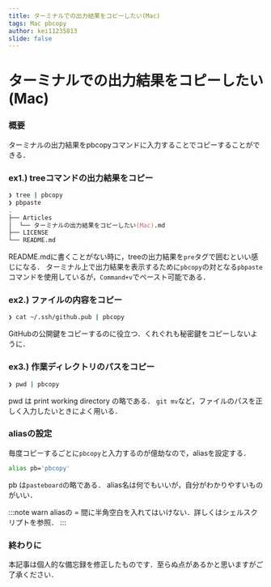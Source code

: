 ```yaml
---
title: ターミナルでの出力結果をコピーしたい(Mac)
tags: Mac pbcopy
author: kei11235813
slide: false
---
```

# ターミナルでの出力結果をコピーしたい(Mac)

### 概要
ターミナルの出力結果をpbcopyコマンドに入力することでコピーすることができる．

### ex1.) treeコマンドの出力結果をコピー

```zsh
❯ tree | pbcopy
❯ pbpaste
.
├── Articles
│  └── ターミナルの出力結果をコピーしたい(Mac).md
├── LICENSE
└── README.md
```

README.mdに書くことがない時に，treeの出力結果を`pre`タグで囲むといい感じになる．
ターミナル上で出力結果を表示するために`pbcopy`の対となる`pbpaste`コマンドを使用しているが，`Command+v`でペースト可能である．

### ex2.) ファイルの内容をコピー

```zsh
❯ cat ~/.ssh/github.pub | pbcopy
```

GitHubの公開鍵をコピーするのに役立つ．くれぐれも秘密鍵をコピーしないように．

### ex3.) 作業ディレクトリのパスをコピー

```zsh
❯ pwd | pbcopy
```

pwd は print working directory の略である．
`git mv`など，ファイルのパスを正しく入力したいときによく用いる．

### aliasの設定
毎度コピーするごとに`pbcopy`と入力するのが億劫なので，aliasを設定する．

```sh
alias pb='pbcopy'
```

pb は`pasteboard`の略である．
alias名は何でもいいが，自分がわかりやすいものがいい．

:::note warn
aliasの = 間に半角空白を入れてはいけない．詳しくはシェルスクリプトを参照．
:::

### 終わりに
本記事は個人的な備忘録を修正したものです．至らぬ点があるかと思いますがご了承ください．

